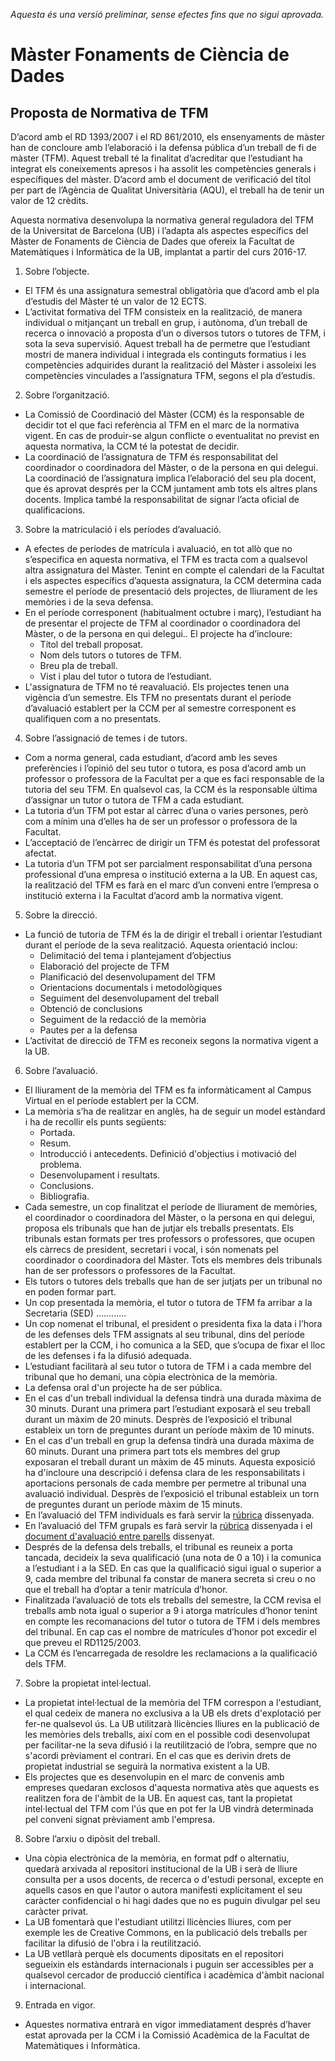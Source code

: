 
  *Aquesta és una versió preliminar, sense efectes fins que no sigui aprovada.*


# Màster Fonaments de Ciència de Dades
## Proposta de Normativa de TFM

D’acord amb el RD 1393/2007 i el RD 861/2010, els ensenyaments de màster han de concloure amb l’elaboració i la defensa pública 
d’un treball de fi de màster (TFM). Aquest treball té la finalitat d’acreditar que l’estudiant ha integrat els coneixements apresos 
i ha assolit les competències generals i específiques del màster. D’acord amb el document de verificació del títol per part de 
l’Agència de Qualitat Universitària (AQU), el treball ha de tenir un valor de 12 crèdits.

Aquesta normativa desenvolupa la normativa general reguladora del TFM de la Universitat de Barcelona (UB) i l’adapta als aspectes 
específics del Màster de Fonaments de Ciència de Dades  que ofereix la Facultat de Matemàtiques i Informàtica de la UB, implantat 
a partir del curs 2016-17.

1. Sobre l’objecte. 
  + El TFM és una assignatura semestral obligatòria que d’acord amb el pla d’estudis del Màster té un valor de 12 ECTS. 
  + L’activitat formativa del TFM consisteix en la realització, de manera individual o mitjançant un treball en grup, i autònoma, 
  d’un treball de recerca o innovació a proposta d’un o diversos tutors o tutores de TFM, i sota la seva supervisió. Aquest treball ha
  de permetre que l’estudiant mostri de manera individual i integrada els continguts formatius i les competències adquirides durant la 
  realització del Màster i assoleixi les competències vinculades a l’assignatura TFM, segons el pla d’estudis.

2. Sobre l’organització.
  + La Comissió de Coordinació del Màster (CCM) és la responsable de decidir tot el que faci referència al TFM en el marc de 
  la normativa vigent. En cas de produir-se algun conflicte o eventualitat no previst en aquesta normativa, la CCM té la 
  potestat de decidir.
  + La coordinació de l’assignatura de TFM és responsabilitat del coordinador o coordinadora del Màster, o de la persona en qui delegui.
  La coordinació de l’assignatura implica l’elaboració del seu pla docent, que és aprovat després per la CCM juntament amb tots els
  altres plans docents. Implica també la responsabilitat de signar l’acta oficial de qualificacions.

3. Sobre la matriculació i els períodes d’avaluació.
  + A efectes de períodes de matrícula i avaluació, en tot allò que no s’especifica en aquesta normativa, el TFM es tracta com a 
  qualsevol altra assignatura del Màster. Tenint en compte el calendari de la Facultat i els aspectes específics d’aquesta assignatura, 
  la CCM determina cada semestre el període de presentació dels projectes, de lliurament de les memòries i de la seva defensa.
  + En el període corresponent (habitualment octubre i març), l’estudiant ha de presentar el projecte de TFM al coordinador o 
  coordinadora del Màster, o de la persona en qui delegui.. El projecte ha d’incloure:
    + Títol del treball proposat.
    + Nom dels tutors o tutores de TFM.
    + Breu pla de treball.
    + Vist i plau del tutor o tutora de l’estudiant.
  + L'assignatura de TFM no té reavaluació. Els projectes tenen una vigència d’un semestre. Els TFM no presentats durant el període   
  d’avaluació establert per la CCM per al semestre corresponent es qualifiquen com a no presentats.

4. Sobre l’assignació de temes i de tutors.
  + Com a norma general, cada estudiant, d’acord amb les seves preferències i l’opinió del seu tutor o tutora, es posa d’acord amb un 
  professor o professora de la Facultat per a que es faci responsable de la tutoria del seu TFM. En qualsevol cas, la CCM és la 
  responsable última d’assignar un tutor o tutora de TFM a cada estudiant.
  + La tutoria d’un TFM pot estar al càrrec d’una o varies persones, però com a mínim una d’elles ha de ser un professor o professora de 
  la Facultat.
  + L’acceptació de l’encàrrec de dirigir un TFM és potestat del professorat afectat.
  + La tutoria d’un TFM pot ser parcialment responsabilitat d’una persona professional d’una empresa o institució externa a la UB. En 
  aquest cas, la realització del TFM es farà en el marc d’un conveni entre l’empresa o institució externa i la Facultat d’acord amb la 
  normativa vigent.

5. Sobre la direcció.
  + La funció de tutoria de TFM és la de dirigir el treball i orientar l’estudiant durant el període de la seva realització. Aquesta 
  orientació inclou:
      + Delimitació del tema i plantejament d’objectius
      + Elaboració del projecte de TFM
      + Planificació del desenvolupament del TFM
      + Orientacions documentals i metodològiques
      + Seguiment del desenvolupament del treball
      + Obtenció de conclusions
      + Seguiment de la redacció de la memòria
      + Pautes per a la defensa
  + L’activitat de direcció de TFM es reconeix segons la normativa vigent a la UB.
  
6. Sobre l’avaluació.
  + El lliurament de la memòria del TFM es fa informàticament al Campus Virtual en el període establert per la CCM.
  + La memòria s’ha de realitzar en anglès, ha de seguir un model estàndard i ha de recollir els punts següents:
      + Portada.
      + Resum.
      + Introducció i antecedents. Definició d'objectius i motivació del problema.
      + Desenvolupament i resultats.
      + Conclusions.
      + Bibliografia.
  + Cada semestre, un cop finalitzat el període de lliurament de memòries, el coordinador o coordinadora del Màster, o  la persona en 
  qui delegui, proposa els tribunals que han de jutjar els treballs presentats. Els tribunals estan formats per tres professors o 
  professores, que ocupen els càrrecs de president, secretari i vocal, i són nomenats pel coordinador o coordinadora del Màster. Tots 
  els membres dels tribunals han de ser professors o professores de la Facultat.
  + Els tutors o tutores dels treballs que han de ser jutjats per un tribunal no en poden formar part. 
  + Un cop presentada la memòria, el tutor o tutora de TFM fa arribar a la Secretaria (SED) ............
  + Un cop nomenat el tribunal, el president o presidenta fixa la data i l’hora de les defenses dels TFM assignats al seu tribunal, dins 
  del període establert per la CCM, i ho comunica a la SED, que s’ocupa de fixar el lloc de les defenses i fa la difusió adequada.
  + L’estudiant facilitarà al seu tutor o tutora de TFM i a cada membre del tribunal que ho demani, una còpia electrònica de la memòria.
  + La defensa oral d'un projecte ha de ser pública. 
  + En el cas d'un treball individual la defensa tindrà una durada màxima de 30 minuts. Durant una primera part l’estudiant exposarà el 
  seu treball durant un màxim de 20 minuts. Desprès de l’exposició el tribunal estableix un torn de preguntes durant un període màxim de 
  10 minuts.
  + En el cas d'un treball en grup la defensa tindrà una durada màxima de 60 minuts. Durant una primera part tots els membres del grup 
  exposaran el treball durant un màxim de 45 minuts. Aquesta exposició ha d'incloure una descripció i defensa clara de les 
  responsabilitats i aportacions personals de cada membre per permetre al tribunal una avaluació individual. 
  Desprès de l’exposició el tribunal estableix un torn de preguntes durant un període màxim de 15 minuts.
  + En l’avaluació del TFM individuals es farà servir la [rúbrica](https://docs.google.com/spreadsheets/d/1g9foCpIxRSuA414hjeqWZNniJl_QC81W2x0P44_kngw/edit?usp=sharing) dissenyada. 
  + En l’avaluació del TFM grupals es farà servir la [rúbrica](https://docs.google.com/spreadsheets/d/1g9foCpIxRSuA414hjeqWZNniJl_QC81W2x0P44_kngw/edit?usp=sharing) dissenyada i el [document d'avaluació entre parells](https://docs.google.com/document/d/1iYwW6xOXSaQ9ApzYHpk-GdLONF9VGV17rOod2ifFkQs/edit?usp=sharing) dissenyat. 
  + Després de la defensa dels treballs, el tribunal es reuneix a porta tancada, decideix la seva qualificació (una nota de 0 a 10) i la 
  comunica a l’estudiant i a la SED. En cas que la qualificació sigui igual o superior a 9, cada membre del tribunal fa constar de 
  manera secreta si creu o no que el treball ha d’optar a tenir matrícula d’honor.
  + Finalitzada l’avaluació de tots els treballs del semestre, la CCM revisa el treballs amb nota igual o superior a 9 i atorga 
  matrícules d’honor tenint en compte les recomanacions del tutor o tutora de TFM i dels membres del tribunal. En cap cas el nombre de 
  matrícules d’honor pot excedir el que preveu el RD1125/2003.
  + La CCM és l’encarregada de resoldre les reclamacions a la qualificació dels TFM.
  
7. Sobre la propietat intel·lectual.
  + La propietat intel·lectual de la memòria del TFM correspon a l'estudiant, el qual cedeix de manera no exclusiva a la UB els drets 
  d'explotació per fer-ne qualsevol ús. La UB utilitzarà llicències lliures en la publicació de les memòries dels treballs, així com en 
  el possible codi desenvolupat per facilitar-ne la seva difusió i la reutilització de l’obra, sempre que no s'acordi prèviament el 
  contrari. En el cas que es derivin drets de propietat industrial se seguirà la normativa existent a la UB.
  + Els projectes que es desenvolupin en el marc de convenis amb empreses quedaran exclosos d'aquesta normativa atès que aquests es 
  realitzen fora de l'àmbit de la UB. En aquest cas, tant la propietat intel·lectual del TFM com l'ús que en pot fer la UB vindrà 
  determinada pel conveni signat prèviament amb l'empresa.
  
8. Sobre l’arxiu o dipòsit del treball.
  + Una còpia electrònica de la memòria, en format pdf o alternatiu, quedarà arxivada al repositori institucional de la UB i serà de 
  lliure consulta per a usos docents, de recerca o d'estudi personal, excepte en aquells casos en que l'autor o autora manifesti 
  explícitament el seu caràcter confidencial o hi hagi dades que no es puguin divulgar pel seu caràcter privat.
  + La UB fomentarà que l'estudiant utilitzi llicències lliures, com per exemple les de Creative Commons, en la publicació dels treballs 
  per facilitar la difusió de l'obra i la reutilització.
  + La UB vetllarà perquè els documents dipositats en el repositori segueixin els estàndards internacionals i puguin ser accessibles per 
  a qualsevol cercador de producció científica i acadèmica d'àmbit nacional i internacional.

9. Entrada en vigor.
  + Aquestes normativa entrarà en vigor immediatament després d’haver estat aprovada per la CCM i la Comissió Acadèmica de la Facultat
  de Matemàtiques i Informàtica.



